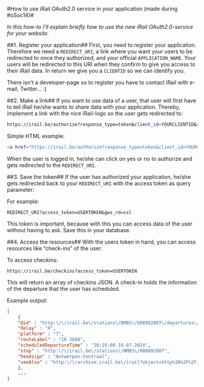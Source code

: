 	 	 	
#How to use iRail OAuth2.0 service in your application (made during #oSoc14)#

*In this how-to I'll explain briefly how to use the new iRail OAuth2.0-service for your website.*

##1. Register your application##
First, you need to register your application. Therefore we need a ```REDIRECT_URI```, a link where you want your users to be redirected to once they authorized, and your official ```APPLICATION_NAME```. Your users will be redirected to this URI when they confirm to give you access to their iRail data. 
In return we give you a ```CLIENTID``` so we can identify you.

There isn't a developer-page so to register you have to contact iRail with e-mail, Twitter... :)


##2. Make a link##
If you want to use data of a user, that user will first have to tell iRail he/she wants to share data with your application. 
Thereby, implement a link with the nice iRail-logo so the user gets redirected to:
```bash
https://irail.be/authorize?response_type=token&client_id=YOURCLIENTID&redirect_uri=YOURREDIRECT_URI&state=xyz
```

Simple HTML example:

```bash
<a href="https://irail.be/authorize?response_type=token&client_id=YOURCLIENTID&redirect_uri=YOURREDIRECT_URI&state=xyz">Link iRail</a>
```

When the user is logged in, he/she can click on yes or no to authorize and gets redirected to the ```REDIRECT_URI```. 


##3. Save the token##
If the user has authorized your application, he/she gets redirected back to your ```REDIRECT_URI``` with the access token as query parameter:

For example:

```
REDIRECT_URI?access_token=USERTOKEN&gws_rd=ssl
```

This token is important, because with this you can access data of the user without having to ask. Save this in your database.


##4. Access the resources##
With the users token in hand, you can access resources like “check-ins” of the user.

To access checkins:

```
https://irail.be/checkins?access_token=USERTOKEN
```

This will return an array of checkins JSON. 
A check-in holds the information of the departure that the user has scheduled.

Example output:

```json
[
	{
	"@id" : "http:\/\/irail.be\/stations\/NMBS\/008892007\/departures\/2014071610167a28fedbe2e337a68a83c4c050d6c795",
	"delay" : "0",
	"platform" : "7",
	"routeLabel" : "IR 3608",
	"scheduledDepartureTime" : "10:16:00 16-07-2014",
	"stop" : "http:\/\/irail.be\/stations\/NMBS\/008892007",
	"headsign" : "Antwerpen-Centraal",
	"seeAlso" : "http:\/\/archive.irail.be\/irail?object=http%3A%2F%2Firail.be%2Fstations%2FNMBS%2F008892007%2Fdepartures%2F2014071610167a28fedbe2e337a68a83c4c050d6c795"
	}, 
	...
]
```



